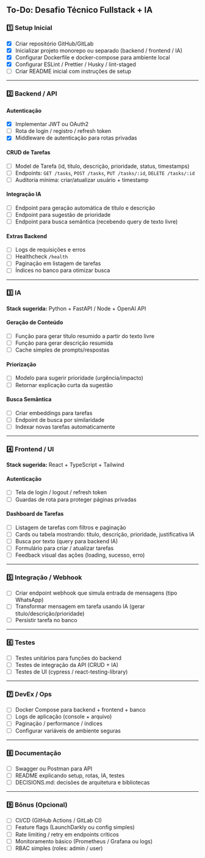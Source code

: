 
## **To-Do: Desafio Técnico Fullstack + IA**

### **1️⃣ Setup Inicial**

* [X] Criar repositório GitHub/GitLab
* [X] Inicializar projeto monorepo ou separado (backend / frontend / IA)
* [X] Configurar Dockerfile e docker-compose para ambiente local
* [X] Configurar ESLint / Prettier / Husky / lint-staged
* [ ] Criar README inicial com instruções de setup

---

### **2️⃣ Backend / API**

#### Autenticação

* [X] Implementar JWT ou OAuth2
* [ ] Rota de login / registro / refresh token
* [X] Middleware de autenticação para rotas privadas

#### CRUD de Tarefas

* [ ] Model de Tarefa (id, título, descrição, prioridade, status, timestamps)
* [ ] Endpoints: `GET /tasks`, `POST /tasks`, `PUT /tasks/:id`, `DELETE /tasks/:id`
* [ ] Auditoria mínima: criar/atualizar usuário + timestamp

#### Integração IA

* [ ] Endpoint para geração automática de título e descrição
* [ ] Endpoint para sugestão de prioridade
* [ ] Endpoint para busca semântica (recebendo query de texto livre)

#### Extras Backend

* [ ] Logs de requisições e erros
* [ ] Healthcheck `/health`
* [ ] Paginação em listagem de tarefas
* [ ] Índices no banco para otimizar busca

---

### **3️⃣ IA**

**Stack sugerida:** Python + FastAPI / Node + OpenAI API

#### Geração de Conteúdo

* [ ] Função para gerar título resumido a partir do texto livre
* [ ] Função para gerar descrição resumida
* [ ] Cache simples de prompts/respostas

#### Priorização

* [ ] Modelo para sugerir prioridade (urgência/impacto)
* [ ] Retornar explicação curta da sugestão

#### Busca Semântica

* [ ] Criar embeddings para tarefas
* [ ] Endpoint de busca por similaridade
* [ ] Indexar novas tarefas automaticamente

---

### **4️⃣ Frontend / UI**

**Stack sugerida:** React + TypeScript + Tailwind

#### Autenticação

* [ ] Tela de login / logout / refresh token
* [ ] Guardas de rota para proteger páginas privadas

#### Dashboard de Tarefas

* [ ] Listagem de tarefas com filtros e paginação
* [ ] Cards ou tabela mostrando: título, descrição, prioridade, justificativa IA
* [ ] Busca por texto (query para backend IA)
* [ ] Formulário para criar / atualizar tarefas
* [ ] Feedback visual das ações (loading, sucesso, erro)

---

### **5️⃣ Integração / Webhook**

* [ ] Criar endpoint webhook que simula entrada de mensagens (tipo WhatsApp)
* [ ] Transformar mensagem em tarefa usando IA (gerar título/descrição/prioridade)
* [ ] Persistir tarefa no banco

---

### **6️⃣ Testes**

* [ ] Testes unitários para funções do backend
* [ ] Testes de integração da API (CRUD + IA)
* [ ] Testes de UI (cypress / react-testing-library)

---

### **7️⃣ DevEx / Ops**

* [ ] Docker Compose para backend + frontend + banco
* [ ] Logs de aplicação (console + arquivo)
* [ ] Paginação / performance / índices
* [ ] Configurar variáveis de ambiente seguras

---

### **8️⃣ Documentação**

* [ ] Swagger ou Postman para API
* [ ] README explicando setup, rotas, IA, testes
* [ ] DECISIONS.md: decisões de arquitetura e bibliotecas

---

### **9️⃣ Bônus (Opcional)**

* [ ] CI/CD (GitHub Actions / GitLab CI)
* [ ] Feature flags (LaunchDarkly ou config simples)
* [ ] Rate limiting / retry em endpoints críticos
* [ ] Monitoramento básico (Prometheus / Grafana ou logs)
* [ ] RBAC simples (roles: admin / user)
